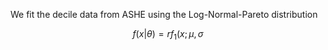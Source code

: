 We fit the decile data from ASHE using the Log-Normal-Pareto distribution

$$
f(x | \theta) = r f_1 (x ; \mu, \sigma
$$
<!--stackedit_data:
eyJoaXN0b3J5IjpbNzk5MTQ0OTQ0XX0=
-->